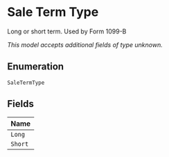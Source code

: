 
# Sale Term Type

Long or short term. Used by Form 1099-B

*This model accepts additional fields of type unknown.*

## Enumeration

`SaleTermType`

## Fields

| Name |
|  --- |
| `Long` |
| `Short` |

